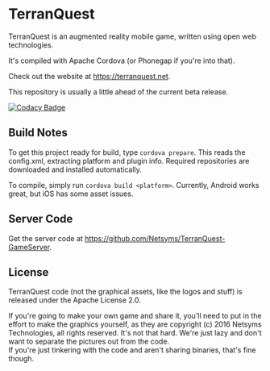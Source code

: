 TerranQuest
====================

TerranQuest is an augmented reality mobile game, written using open web 
technologies.

It's compiled with Apache Cordova (or Phonegap if you're into that).

Check out the website at https://terranquest.net.

This repository is usually a little ahead of the current beta release.

[![Codacy Badge](https://api.codacy.com/project/badge/Grade/392f0106a23e4b18be75ee1b27ea09a8)](https://www.codacy.com/app/netsyms/TerranQuest?utm_source=github.com&amp;utm_medium=referral&amp;utm_content=Netsyms/TerranQuest&amp;utm_campaign=Badge_Grade)

Build Notes
--------------------
To get this project ready for build, type `cordova prepare`.  This reads the 
config.xml, extracting platform and plugin info.  Required repositories are 
downloaded and installed automatically.

To compile, simply run `cordova build <platform>`.  Currently, Android works 
great, but iOS has some asset issues.

Server Code
--------------------
Get the server code at https://github.com/Netsyms/TerranQuest-GameServer.

License
--------------------
TerranQuest code (not the graphical assets, like the logos and stuff) is 
released under the Apache License 2.0.

If you're going to make your own game and share it, you'll need to put in the 
effort to make the graphics yourself, as they are 
copyright (c) 2016 Netsyms Technologies, all rights reserved.  It's not that hard.
We're just lazy and don't want to separate the pictures out from the code.  
If you're just tinkering with the code and aren't sharing binaries, that's fine 
though.
